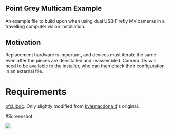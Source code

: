 ## Point Grey Multicam Example

An example file to build upon when using dual USB Firefly MV cameras in a travelling computer vision installation.

## Motivation

Replacement hardware is important, and devices must iterate the same even after the pieces are deinstalled and reassembled. Camera IDs will need to be available to the installer, who can then check their configuration in an external file. 

# Requirements

<a href="https://github.com/camb416/ofxLibdc">ofxLibdc</a>. Only slightly modified from <a href="https://github.com/kylemcdonald/ofxLibdc">kylemacdonald</a>'s original.

#Screenshot

<img src="https://raw.github.com/camb416/pointgrey_multicam/master/screenshot.png" />
